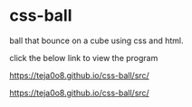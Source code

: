 # css-ball

ball that bounce on a cube using css and html.

click the below link to view the program

<a href="https://teja0o8.github.io/css-ball/src/" target="_blank" >https://teja0o8.github.io/css-ball/src/</a>

https://teja0o8.github.io/css-ball/src/
